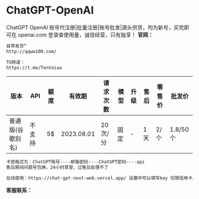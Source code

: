 # ChatGPT-OpenAI
ChatGPT OpenAI 账号代注册|批量注册|账号批发|源头供货，均为新号，买完即可在 openai.com 登录查使用量，诚信经营，只有独享！
**官网：**
```html
自带发货“
http://qqww100.com/

TG频道：
https://t.me/Tenteiaa
```
版本 | API | 额度 | 有效期 | 请求次数 | 模型 | 升级 | 售后 | 零售价 | 批发价 
--- | --- | --- | --- | --- | --- | --- | --- | --- | --- 
普通版(谷歌别名) | 不支持 | 5$ | 2023.08.01 | 20次/分 | 固定 | - | 1天 | 2/个 | 1.8/50个


```html
卡密格式为：ChatGPT账号----邮箱密码----ChatGPT密码----api
售后期间问题号包换，24小时首登，过售后处理不了

在线使用：https://chat-gpt-next-web.vercel.app/ 设置中可以填写key 仅限信用卡版本和Plus版本使用
```

**客服联系：**
```html
